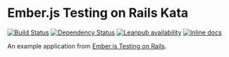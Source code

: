 Ember.js Testing on Rails Kata
===============================

[![Build Status](https://travis-ci.org/gonzalo-bulnes/kata-emberjs-testing-on-rails.svg?branch=master)](https://travis-ci.org/gonzalo-bulnes/kata-emberjs-testing-on-rails)
[![Dependency Status](https://gemnasium.com/gonzalo-bulnes/kata-emberjs-testing-on-rails.svg)](https://gemnasium.com/gonzalo-bulnes/kata-emberjs-testing-on-rails)
[![Leanpub availability](https://img.shields.io/badge/leanpub-Ember.js%20Testing%20on%20Rails-green.svg)][book]
[![Inline docs](http://inch-ci.org/github/gonzalo-bulnes/kata-emberjs-testing-on-rails.svg?branch=master)](http://inch-ci.org/github/gonzalo-bulnes/kata-emberjs-testing-on-rails)

An example application from [Ember.js Testing on Rails][book].

  [book]: https://leanpub.com/emberjs-testingonrails

